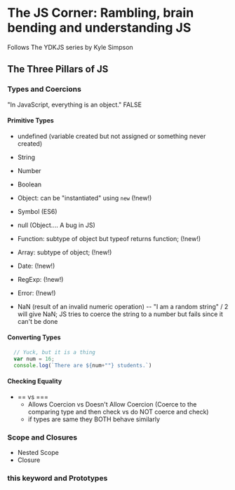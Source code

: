 # The JS Corner: Rambling, brain bending and understanding JS

Follows The YDKJS series by Kyle Simpson

## The Three Pillars of JS

### Types and Coercions

"In JavaScript, everything is an object." FALSE

#### Primitive Types

- undefined (variable created but not assigned or something never created)
- String
- Number
- Boolean
- Object: can be "instantiated" using `new` (!new!)
- Symbol (ES6)

- null (Object.... A bug in JS)
- Function: subtype of object but typeof returns function; (!new!)
- Array: subtype of object; (!new!)
- Date: (!new!)
- RegExp: (!new!)
- Error: (!new!)

- NaN (result of an invalid numeric operation) -- "I am a random string" / 2 will give NaN; JS tries to coerce the string to a number but fails since it can't be done

#### Converting Types

```javascript
  // Yuck, but it is a thing
  var num = 16;
  console.log(`There are ${num+""} students.`)
```

#### Checking Equality

- == vs ===
  - Allows Coercion vs Doesn't Allow Coercion (Coerce to the comparing type and then check vs do NOT coerce and check)
  - if types are same they BOTH behave similarly

### Scope and Closures

- Nested Scope
- Closure

### this keyword and Prototypes
